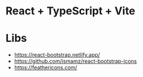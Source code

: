 # React + TypeScript + Vite


# Libs
- https://react-bootstrap.netlify.app/
- https://github.com/ismamz/react-bootstrap-icons
- https://feathericons.com/